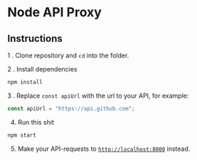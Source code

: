 # Node API Proxy

## Instructions

1 . Clone repository and `cd` into the folder.

2 . Install dependencies
```bash
npm install
```

3 . Replace `const apiUrl` with the url to your API, for example:
```js
const apiUrl = "https://api.github.com";
```

4. Run this shit
```bash
npm start
```

5. Make your API-requests to [`http://localhost:8000`](http://localhost:8000) instead.

